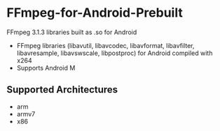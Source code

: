 # FFmpeg-for-Android-Prebuilt
FFmpeg 3.1.3 libraries built as .so for Android

* FFmpeg libraries (libavutil, libavcodec, libavformat, libavfilter, libavresample, libavswscale, libpostproc) for Android compiled with x264
* Supports Android M

Supported Architectures
----
* arm
* armv7
* x86
